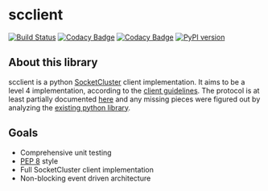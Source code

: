 # scclient
[![Build Status](https://travis-ci.org/Jnesselr/scclient.svg?branch=master)](https://travis-ci.org/Jnesselr/scclient)
[![Codacy Badge](https://api.codacy.com/project/badge/Coverage/47d670393ce9420d94c2df0c405efa60)](https://www.codacy.com/app/Jnesselr/scclient?utm_source=github.com&utm_medium=referral&utm_content=Jnesselr/scclient&utm_campaign=Badge_Coverage)
[![Codacy Badge](https://api.codacy.com/project/badge/Grade/47d670393ce9420d94c2df0c405efa60)](https://www.codacy.com/app/Jnesselr/scclient?utm_source=github.com&amp;utm_medium=referral&amp;utm_content=Jnesselr/scclient&amp;utm_campaign=Badge_Grade)
[![PyPI version](https://badge.fury.io/py/scclient.svg)](https://badge.fury.io/py/scclient)

## About this library
scclient is a python [SocketCluster](https://socketcluster.io/) client implementation. It aims to be a level 4 implementation, according to the [client guidelines](https://github.com/SocketCluster/client-drivers). The protocol is at least partially documented [here](https://github.com/SocketCluster/socketcluster/blob/master/socketcluster-protocol.md) and any missing pieces were figured out by analyzing the [existing python library](https://github.com/sacOO7/socketcluster-client-python).

## Goals

*  Comprehensive unit testing
*  [PEP 8](https://www.python.org/dev/peps/pep-0008/) style
*  Full SocketCluster client implementation
*  Non-blocking event driven architecture